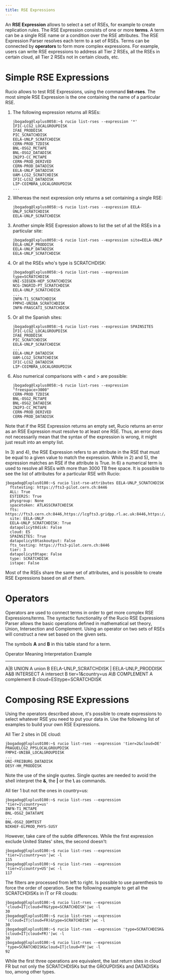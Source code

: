 ```yaml
---
title: RSE Expressions
---
```


An **RSE Expression** allows to select a set of RSEs, for example to
create replication rules. The RSE Expression consists of one or more
**terms**. A term can be a single RSE name or a condition over the RSE
attributes. The RSE Expression Parser resolves each term to a set of
RSEs. Terms can be connected by **operators** to form more complex
expressions. For example, users can write RSE expressions to address all
Tier 2 RSEs, all the RSEs in certain cloud, all Tier 2 RSEs not in
certain clouds, etc.

Simple RSE Expressions
======================

Rucio allows to test RSE Expressions, using the command **list-rses**.
The most simple RSE Expression is the one containing the name of a
particular RSE.

1)  The following expression returns all RSEs:

        jbogadog@lxplus0058:~$ rucio list-rses --expression '*'
        IFIC-LCG2_LOCALGROUPDISK
        IFAE_PRODDISK
        PIC_SCRATCHDISK
        EELA-UNLP_SCRATCHDISK
        CERN-PROD_TZDISK
        BNL-OSG2_MCTAPE
        BNL-OSG2_DATADISK
        IN2P3-CC_MCTAPE
        CERN-PROD_DERIVED
        CERN-PROD_DATADISK
        EELA-UNLP_DATADISK
        UAM-LCG2_SCRATCHDISK
        IFIC-LCG2_DATADISK
        LIP-COIMBRA_LOCALGROUPDISK
        ...

2)  Whereas the next expression only returns a set containing a single
    RSE:

        jbogadog@lxplus0058:~$ rucio list-rses --expression EELA-UNLP_SCRATCHDISK
        EELA-UNLP_SCRATCHDISK

3)  Another simple RSE Expression allows to list the set of all the RSEs
    in a particular site:

        jbogadog@lxplus0058:~$ rucio list-rses --expression site=EELA-UNLP
        EELA-UNLP_PRODDISK
        EELA-UNLP_DATADISK
        EELA-UNLP_SCRATCHDISK

4)  Or all the RSEs who\'s type is SCRATCHDISK:

        jbogadog@lxplus0058:~$ rucio list-rses --expression type=SCRATCHDISK
        UNI-SIEGEN-HEP_SCRATCHDISK
        NCG-INGRID-PT_SCRATCHDISK
        EELA-UNLP_SCRATCHDISK
        ...
        INFN-T1_SCRATCHDISK
        FMPHI-UNIBA_SCRATCHDISK
        INFN-FRASCATI_SCRATCHDISK

5)  Or all the Spanish sites:

        jbogadog@lxplus0058:~$ rucio list-rses --expression SPAINSITES
        IFIC-LCG2_LOCALGROUPDISK
        IFAE_PRODDISK
        PIC_SCRATCHDISK
        EELA-UNLP_SCRATCHDISK
        ...
        EELA-UNLP_DATADISK
        UAM-LCG2_SCRATCHDISK
        IFIC-LCG2_DATADISK
        LIP-COIMBRA_LOCALGROUPDISK

6)  Also numerical comparisons with \< and \> are possible:

        jbogadog@lxplus0058:~$ rucio list-rses --expression "freespace>3000"
        CERN-PROD_TZDISK
        BNL-OSG2_MCTAPE
        BNL-OSG2_DATADISK
        IN2P3-CC_MCTAPE
        CERN-PROD_DERIVED
        CERN-PROD_DATADISK

Note that if the RSE Expression returns an empty set, Rucio returns an
error as an RSE Expression must resolve to at least one RSE. Thus, an
error does not necessarily mean that the syntax of the expression is
wrong, it might just result into an empty list.

In 3) and 4), the RSE Expression refers to an attribute in the RSE that
must be equal to a given value to match the expression. While in 2) and
5), the expression matches an RSE if the attribute is True. In 6) a
numerical term is used to resolve all RSEs with more than 3000 TB free
space. It is possible to see the list of attributes for a particular RSE
with Rucio:

    jbogadog@lxplus0100:~$ rucio list-rse-attributes EELA-UNLP_SCRATCHDISK
      ftstesting: https://fts3-pilot.cern.ch:8446
      ALL: True
      ESTIER2S: True
      physgroup: None
      spacetoken: ATLASSCRATCHDISK
      fts: https://fts3.cern.ch:8446,https://lcgfts3.gridpp.rl.ac.uk:8446,https://fts.usatlas.bnl.gov:8446
      site: EELA-UNLP
      EELA-UNLP_SCRATCHDISK: True
      datapolicyt0disk: False
      cloud: ES
      SPAINSITES: True
      datapolicyt0taskoutput: False
      fts_testing: https://fts3-pilot.cern.ch:8446
      tier: 3
      datapolicyt0tape: False
      type: SCRATCHDISK
      istape: False

Most of the RSEs share the same set of attributes, and is possible to
create RSE Expressions based on all of them.

Operators
=========

Operators are used to connect terms in order to get more complex RSE
Expressions/terms. The syntactic functionality of the Rucio RSE
Expressions Parser allows the basic operations defined in mathematical
set theory, Union, Intersection and Complement. Using an operator on two
sets of RSEs will construct a new set based on the given sets.

The symbols **A** and **B** in this table stand for a term.

  Operator   Meaning      Interpretation   Example
  ---------- ------------ ---------------- ---------------------------------------------
  A\|B       UNION        A union B        EELA-UNLP_SCRATCHDISK \| EELA-UNLP_PRODDISK
  A&B        INTERSECT    A intersect B    tier=1&country=us
  A\\B       COMPLEMENT   A complement B   cloud=ES\\type=SCRATCHDISK

Composing RSE Expressions
=========================

Using the operators described above, it\'s possible to create
expressions to select whatever RSE you need to put your data in. Use the
following list of examples to build your own RSE Expressions.

All Tier 2 sites in DE cloud:

    jbogadog@lxplus0100:~$ rucio list-rses --expression 'tier=2&cloud=DE'
    PRAGUELCG2_PPSLOCALGROUPDISK
    FMPHI-UNIBA_LOCALGROUPDISK
    ...
    UNI-FREIBURG_DATADISK
    DESY-HH_PRODDISK

Note the use of the single quotes. Single quotes are needed to avoid the
shell interpret the **&**, the **\|** or the **\\** as commands.

All tier 1 but not the ones in country=us:

    jbogadog@lxplus0100:~$ rucio list-rses --expression 'tier=1\country=us'
    INFN-T1_MCTAPE
    BNL-OSG2_DATATAPE
    ...
    BNL-OSG2_DDMTEST
    NIKHEF-ELPROD_PHYS-SUSY

However, take care of the subtle differences. While the first expression
exclude United States\' sites, the second doesn\'t:

    jbogadog@lxplus0100:~$ rucio list-rses --expression 'tier=1\country=us'|wc -l
    115
    jbogadog@lxplus0100:~$ rucio list-rses --expression 'tier=1\country=US'|wc -l
    117

The filters are processed from left to right. Is possible to use
parenthesis to force the order of operation. See the following example
to get all the SCRATCHDISKs in IT or FR clouds:

    jbogadog@lxplus0100:~$ rucio list-rses --expression 'cloud=IT|cloud=FR&type=SCRATCHDISK'|wc -l
    30
    jbogadog@lxplus0100:~$ rucio list-rses --expression '(cloud=IT|cloud=FR)&type=SCRATCHDISK'|wc -l
    30
    jbogadog@lxplus0100:~$ rucio list-rses --expression 'type=SCRATCHDISK&(cloud=IT|cloud=FR)'|wc -l
    30
    jbogadog@lxplus0100:~$ rucio list-rses --expression 'type=SCRATCHDISK&cloud=IT|cloud=FR'|wc -l
    92

While the first three operations are equivalent, the last return sites
in cloud FR but not only the SCRATCHDISKs but the GROUPDISKs and
DATADISKs too, among other types.

